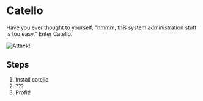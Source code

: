 Catello
=======

Have you ever thought to yourself, "hmmm, this system administration stuff is too easy." Enter Catello.


![Attack!](http://www.catster.com/files/big-cat-castle.jpg)

Steps
-----

1. Install catello
2. ???
3. Profit!
